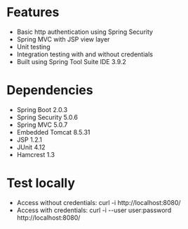 # Features


- Basic http authentication using Spring Security
- Spring MVC with JSP view layer
- Unit testing
- Integration testing with and without credentials
- Built using Spring Tool Suite IDE 3.9.2

# Dependencies

- Spring Boot 2.0.3
- Spring Security 5.0.6
- Spring MVC 5.0.7
- Embedded Tomcat 8.5.31
- JSP 1.2.1
- JUnit 4.12
- Hamcrest 1.3

# Test locally

- Access without credentials: curl -i http://localhost:8080/
- Access with credentials: curl -i --user user:password http://localhost:8080/
